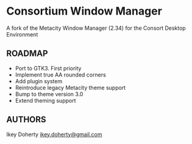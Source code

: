 Consortium Window Manager
======================

A fork of the Metacity Window Manager (2.34) for the Consort Desktop Environment

ROADMAP
------
 * Port to GTK3. First priority
 * Implement true AA rounded corners
 * Add plugin system
 * Reintroduce legacy Metacity theme support
 * Bump to theme version 3.0
 * Extend theming support

AUTHORS
-------

Ikey Doherty <ikey.doherty@gmail.com>

